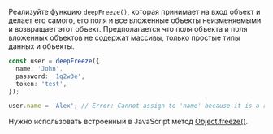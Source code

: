 Реализуйте функцию `deepFreeze()`, которая принимает на вход объект и делает его самого, его поля и все вложенные объекты неизменяемыми и возвращает этот объект.
Предполагается что поля объекта и поля вложенных объектов не содержат массивы, только простые типы данных и объекты.

```typescript
const user = deepFreeze({
  name: 'John',
  password: '1q2w3e',
  token: 'test',
});

user.name = 'Alex'; // Error: Cannot assign to 'name' because it is a read-only property.
```

Нужно использовать встроенный в JavaScript метод [Object.freeze()](https://developer.mozilla.org/docs/Web/JavaScript/Reference/Global_Objects/Object/freeze).
